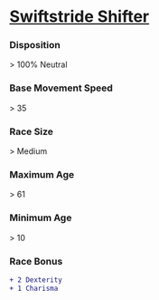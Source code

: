 <script>const page = "raceTypes"</script>
# **[Swiftstride Shifter](https://www.dndbeyond.com/races/shifter#Swiftstride)**
### **Disposition**
\> 100% Neutral
### **Base Movement Speed**
\> 35
### **Race Size**
\> Medium
### **Maximum Age**
\> 61
### **Minimum Age**
\> 10
### **Race Bonus**
```diff
+ 2 Dexterity
+ 1 Charisma
```
